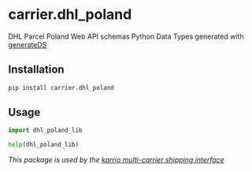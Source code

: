 # carrier.dhl_poland

DHL Parcel Poland Web API schemas Python Data Types generated with [generateDS](http://www.davekuhlman.org/generateDS.html)

## Installation

```bash
pip install carrier.dhl_poland
```

## Usage

```python
import dhl_poland_lib

help(dhl_poland_lib)
```

*This package is used by the [karrio multi-carrier shipping interface](https://github.com/karrio/karrio)*
